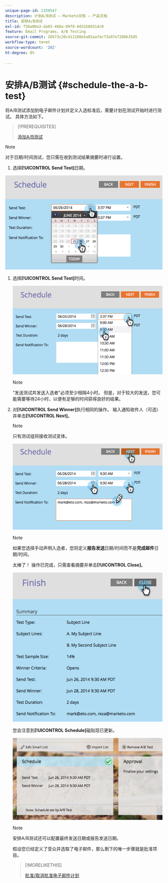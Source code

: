 ```yaml
---
unique-page-id: 2359547
description: 计划A/B测试 — Marketo文档 — 产品文档
title: 安排A/B测试
exl-id: f50a00a3-da03-468a-89f8-0d31b69314c0
feature: Email Programs, A/B Testing
source-git-commit: 26573c20c411208e5a01aa7ec73a97e7208b35d5
workflow-type: tm+mt
source-wordcount: '202'
ht-degree: 0%

---
```


# 安排A/B测试 {#schedule-the-a-b-test}

将A/B测试添加到电子邮件计划并定义入选标准后，需要计划在测试开始时进行测试。 具体方法如下。

>[!PREREQUISITES]
>
>[添加A/B测试](/help/marketo/product-docs/email-marketing/email-programs/email-program-actions/email-test-a-b-test/add-an-a-b-test.md)

>[!NOTE]
>
>对于日期/时间测试，您只需在收到测试结果摘要时进行设置。

1. 选择&#x200B;**[!UICONTROL Send Test]**&#x200B;日期。

![](assets/image2014-9-12-15-3a59-3a54.png)

1. 选择&#x200B;**[!UICONTROL Send Test]**&#x200B;时间。

   ![](assets/image2014-9-12-16-3a0-3a2.png)

   >[!NOTE]
   >
   >“发送测试并发送入选者”必须至少相隔4小时。 但是，对于较大的发送，您可能需要等待24小时，以便有足够的时间获得良好的结果。

1. 对&#x200B;**[!UICONTROL Send Winner]**&#x200B;执行相同的操作。 输入通知收件人（可选）并单击&#x200B;**[!UICONTROL Next]**。

   >[!NOTE]
   >
   >只有测试组将接收测试变体。

   ![](assets/image2014-9-12-16-3a0-3a12.png)

   >[!NOTE]
   >
   >如果您选择手动声明入选者，您将定义&#x200B;**报告发送**&#x200B;日期/时间而不是&#x200B;**完成邮件**&#x200B;日期/时间。

   太棒了！ 操作已完成，只需查看摘要并单击&#x200B;**[!UICONTROL Close]**。

   ![](assets/image2014-9-12-16-3a1-3a23.png)

   您会注意到&#x200B;**[!UICONTROL Schedule]**&#x200B;磁贴现已更新。

   ![](assets/image2014-9-12-16-3a1-3a33.png)

   >[!NOTE]
   >
   >安排A/B测试还可以配置最终发送日期或报告发送日期。

   假设您已经定义了受众并选取了电子邮件，那么剩下的唯一步骤就是批准项目。

   >[!MORELIKETHIS]
   >
   >[批准/取消批准电子邮件计划](/help/marketo/product-docs/email-marketing/email-programs/email-program-actions/approve-unapprove-an-email-program.md)
